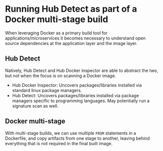 # Running Hub Detect as part of a Docker multi-stage build

When leveraging Docker as a primary build tool for applications/microservices it becomes necessary to understand open source dependencies at the application layer and the image layer.

## Hub Detect

Natively, Hub Detect and Hub Docker inspector are able to abstract the two, but not when the focus is on scanning a Docker image.

* Hub Docker Inspector: Uncovers packages/libraries installed via standard linux package managers.
* Hub Detect: Uncovers packages/libraries installed via package managers specific to programming languages. May potentially run a signature scan as well.

## Docker multi-stage

With multi-stage builds, we can use multiple `FROM` statements in a Dockerfile, and copy artifacts from one stage to another, leaving behind everything that is not required in the final built image. 